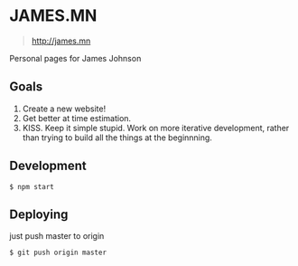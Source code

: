 # JAMES.MN

> http://james.mn

Personal pages for James Johnson

## Goals

1. Create a new website!
2. Get better at time estimation.
3. KISS. Keep it simple stupid. Work on more iterative development, rather than trying to build all the things at the beginnning.

## Development

```
$ npm start
```

## Deploying

just push master to origin

```
$ git push origin master
```
